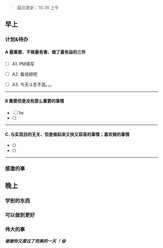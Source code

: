 > 最后更新：10:36 上午

## 早上

### 计划&待办

#### A  最重要、不做最有害、做了最有益的三件

- [ ] A1. PM填写

- [ ] A2. 看视频吧

- [ ] A3. 今天斗志不高。。。


----

#### B 重要但是没有那么重要的事情

- [ ]  1w
- [ ] 

----

#### C. 与实现目的无关、但是做起来又快又容易的事情；喜欢做的事情

- [ ] 
- [ ] 

----

### 感激的事


## 晚上

### 学到的东西


### 可以做到更好


### 伟大的事 



***谢谢你又度过了完美的一天 ！:smile:***